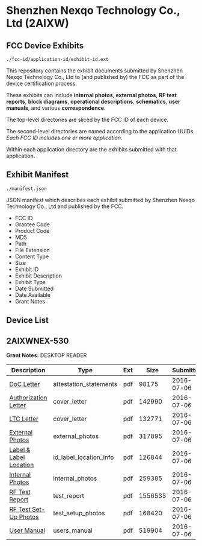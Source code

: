 # Shenzhen Nexqo Technology Co., Ltd (2AIXW)
## FCC Device Exhibits

```
./fcc-id/application-id/exhibit-id.ext
```

This repository contains the exhibit documents submitted by Shenzhen Nexqo Technology Co., Ltd to (and published by) the FCC as part of the device certification process.

These exhibits can include **internal photos**, **external photos**, **RF test reports**, **block diagrams**, **operational descriptions**, **schematics**, **user manuals**, and various **correspondence**.

The top-level directories are sliced by the FCC ID of each device.

The second-level directories are named according to the application UUIDs. *Each FCC ID includes one or more application.*

Within each application directory are the exhibits submitted with that application. 

## Exhibit Manifest

```
./manifest.json
```

JSON manifest which describes each exhibit submitted by Shenzhen Nexqo Technology Co., Ltd and published by the FCC.

- FCC ID
- Grantee Code
- Product Code
- MD5
- Path
- File Extension
- Content Type
- Size
- Exhibit ID
- Exhibit Description
- Exhibit Type
- Date Submitted
- Date Available
- Grant Notes

## Device List
## 2AIXWNEX-530
**Grant Notes:** DESKTOP READER

| Description | Type | Ext | Size | Submitted | Available |
| ----------- | ---- | --- | ---- | --------- | --------- |
| [DoC Letter](2AIXWNEX-530/96c765eabccb69523fef68037c2e377f/3053489.pdf) | attestation_statements | pdf | 98175 | 2016-07-06 | 2016-07-06 |
| [Authorization Letter](2AIXWNEX-530/96c765eabccb69523fef68037c2e377f/3053491.pdf) | cover_letter | pdf | 142990 | 2016-07-06 | 2016-07-06 |
| [LTC Letter](2AIXWNEX-530/96c765eabccb69523fef68037c2e377f/3053492.pdf) | cover_letter | pdf | 132771 | 2016-07-06 | 2016-07-06 |
| [External Photos](2AIXWNEX-530/96c765eabccb69523fef68037c2e377f/3053493.pdf) | external_photos | pdf | 317895 | 2016-07-06 | 2016-07-06 |
| [Label & Label Location](2AIXWNEX-530/96c765eabccb69523fef68037c2e377f/3053494.pdf) | id_label_location_info | pdf | 126844 | 2016-07-06 | 2016-07-06 |
| [Internal Photos](2AIXWNEX-530/96c765eabccb69523fef68037c2e377f/3053495.pdf) | internal_photos | pdf | 259385 | 2016-07-06 | 2016-07-06 |
| [RF Test Report](2AIXWNEX-530/96c765eabccb69523fef68037c2e377f/3053499.pdf) | test_report | pdf | 1556535 | 2016-07-06 | 2016-07-06 |
| [RF Test Set-Up Photos](2AIXWNEX-530/96c765eabccb69523fef68037c2e377f/3053498.pdf) | test_setup_photos | pdf | 168420 | 2016-07-06 | 2016-07-06 |
| [User Manual](2AIXWNEX-530/96c765eabccb69523fef68037c2e377f/3053500.pdf) | users_manual | pdf | 519904 | 2016-07-06 | 2016-07-06 |
